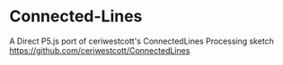 # Connected-Lines

A Direct P5.js port of ceriwestcott's ConnectedLines Processing sketch
https://github.com/ceriwestcott/ConnectedLines
